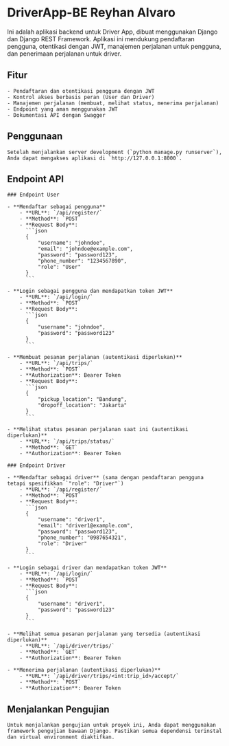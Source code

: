 # DriverApp-BE Reyhan Alvaro

Ini adalah aplikasi backend untuk Driver App, dibuat menggunakan Django dan Django REST Framework. 
Aplikasi ini mendukung pendaftaran pengguna, otentikasi dengan JWT, manajemen perjalanan untuk pengguna, dan penerimaan perjalanan untuk driver.


## Fitur

```
- Pendaftaran dan otentikasi pengguna dengan JWT
- Kontrol akses berbasis peran (User dan Driver)
- Manajemen perjalanan (membuat, melihat status, menerima perjalanan)
- Endpoint yang aman menggunakan JWT
- Dokumentasi API dengan Swagger
```


## Penggunaan

```
Setelah menjalankan server development (`python manage.py runserver`), Anda dapat mengakses aplikasi di `http://127.0.0.1:8000`.

```


## Endpoint API

```
### Endpoint User

- **Mendaftar sebagai pengguna**
    - **URL**: `/api/register/`
    - **Method**: `POST`
    - **Request Body**:
      ```json
      {
          "username": "johndoe",
          "email": "johndoe@example.com",
          "password": "password123",
          "phone_number": "1234567890",
          "role": "User"
      }
      ```

- **Login sebagai pengguna dan mendapatkan token JWT**
    - **URL**: `/api/login/`
    - **Method**: `POST`
    - **Request Body**:
      ```json
      {
          "username": "johndoe",
          "password": "password123"
      }
      ```

- **Membuat pesanan perjalanan (autentikasi diperlukan)**
    - **URL**: `/api/trips/`
    - **Method**: `POST`
    - **Authorization**: Bearer Token
    - **Request Body**:
      ```json
      {
          "pickup_location": "Bandung",
          "dropoff_location": "Jakarta"
      }
      ```

- **Melihat status pesanan perjalanan saat ini (autentikasi diperlukan)**
    - **URL**: `/api/trips/status/`
    - **Method**: `GET`
    - **Authorization**: Bearer Token

### Endpoint Driver

- **Mendaftar sebagai driver** (sama dengan pendaftaran pengguna tetapi spesifikkan `"role": "Driver"`)
    - **URL**: `/api/register/`
    - **Method**: `POST`
    - **Request Body**:
      ```json
      {
          "username": "driver1",
          "email": "driver1@example.com",
          "password": "password123",
          "phone_number": "0987654321",
          "role": "Driver"
      }
      ```

- **Login sebagai driver dan mendapatkan token JWT**
    - **URL**: `/api/login/`
    - **Method**: `POST`
    - **Request Body**:
      ```json
      {
          "username": "driver1",
          "password": "password123"
      }
      ```

- **Melihat semua pesanan perjalanan yang tersedia (autentikasi diperlukan)**
    - **URL**: `/api/driver/trips/`
    - **Method**: `GET`
    - **Authorization**: Bearer Token

- **Menerima perjalanan (autentikasi diperlukan)**
    - **URL**: `/api/driver/trips/<int:trip_id>/accept/`
    - **Method**: `POST`
    - **Authorization**: Bearer Token
```


## Menjalankan Pengujian

```
Untuk menjalankan pengujian untuk proyek ini, Anda dapat menggunakan framework pengujian bawaan Django. Pastikan semua dependensi terinstal dan virtual environment diaktifkan.
```
